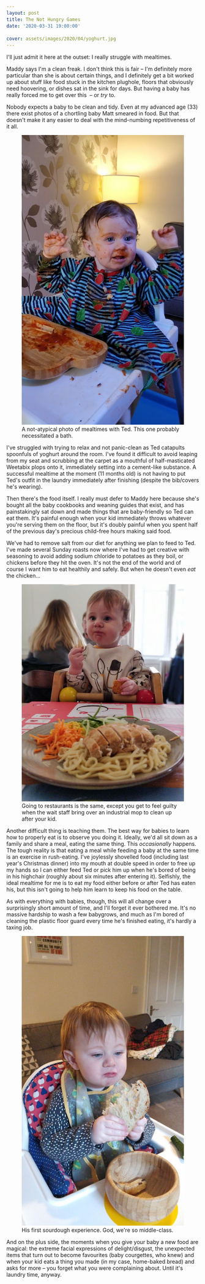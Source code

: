 ```yaml
---
layout: post
title: The Not Hungry Games
date: '2020-03-31 19:00:00'

cover: assets/images/2020/04/yoghurt.jpg
---
```


I'll just admit it here at the outset: I really struggle with mealtimes.

Maddy says I'm a clean freak. I don't think this is fair – I'm definitely more particular than she is about certain things, and I definitely get a bit worked up about stuff like food stuck in the kitchen plughole, floors that obviously need hoovering, or dishes sat in the sink for days. But having a baby has really forced me to get over this &nbsp;– or _try_ to.

Nobody expects a baby to be clean and tidy. Even at my advanced age (33) there exist photos of a chortling baby Matt smeared in food. But that doesn't make it any easier to deal with the mind-numbing repetitiveness of it all.

<figure class="kg-card kg-image-card kg-card-hascaption"><img src="/assets/images/2020/04/messy.jpg" class="kg-image" alt loading="lazy"><figcaption>A not-atypical photo of mealtimes with Ted. This one probably necessitated a bath.</figcaption></figure>

I've struggled with trying to relax and not panic-clean as Ted catapults spoonfuls of yoghurt around the room. I've found it difficult to avoid leaping from my seat and scrubbing at the carpet as a mouthful of half-masticated Weetabix plops onto it, immediately setting into a cement-like substance. A successful mealtime at the moment (11 months old) is not having to put Ted's outfit in the laundry immediately after finishing (despite the bib/covers he's wearing).

Then there's the food itself. I really must defer to Maddy here because she's bought all the baby cookbooks and weaning guides that exist, and has painstakingly sat down and made things that are baby-friendly so Ted can eat them. It's painful enough when your kid immediately throws whatever you're serving them on the floor, but it's doubly painful when you spent half of the previous day's precious child-free hours making said food.

We've had to remove salt from our diet for anything we plan to feed to Ted. I've made several Sunday roasts now where I've had to get creative with seasoning to avoid adding sodium chloride to potatoes as they boil, or chickens before they hit the oven. It's not the end of the world and of course I want him to eat healthily and safely. But when he doesn't even _eat_ the chicken...

<figure class="kg-card kg-image-card kg-card-hascaption"><img src="/assets/images/2020/04/waga.jpg" class="kg-image" alt loading="lazy"><figcaption>Going to restaurants is the same, except you get to feel guilty when the wait staff bring over an industrial mop to clean up after your kid.</figcaption></figure>

Another difficult thing is teaching them. The best way for babies to learn how to properly eat is to observe you doing it. Ideally, we'd all sit down as a family and share a meal, eating the same thing. This _occasionally_ happens. The tough reality is that eating a meal while feeding a baby at the same time is an exercise in rush-eating. I've joylessly shovelled food (including last year's Christmas dinner) into my mouth at double speed in order to free up my hands so I can either feed Ted or pick him up when he's bored of being in his highchair (roughly about six minutes after entering it). Selfishly, the ideal mealtime for me is to eat my food either before or after Ted has eaten his, but this isn't going to help him learn to keep his food on the table.

As with everything with babies, though, this will all change over a surprisingly short amount of time, and I'll forget it ever bothered me. It's no massive hardship to wash a few babygrows, and much as I'm bored of cleaning the plastic floor guard every time he's finished eating, it's hardly a taxing job.

<figure class="kg-card kg-image-card kg-card-hascaption"><img src="/assets/images/2020/04/sourdough.jpg" class="kg-image" alt loading="lazy"><figcaption>His first sourdough experience. God, we're so middle-class.</figcaption></figure>

And on the plus side, the moments when you give your baby a new food are magical: the extreme facial expressions of delight/disgust, the unexpected items that turn out to become favourites (baby courgettes, who knew) and when your kid eats a thing you made (in my case, home-baked bread) and asks for more – you forget what you were complaining about. Until it's laundry time, anyway.

